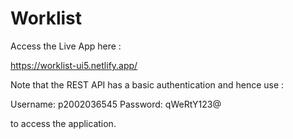 # Worklist

Access the Live App here : 
   
   https://worklist-ui5.netlify.app/

Note that the REST API has a basic authentication and hence use :

  Username: p2002036545 
  Password: qWeRtY123@ 

to access the application.
